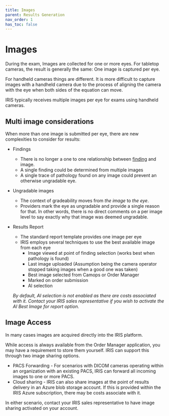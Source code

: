 ```yaml
---
title: Images
parent: Results Generation
nav_order: 1
has_toc: false
---
```


# Images

During the exam, Images are collected for one or more eyes.  For tabletop cameras, the result is generally the same: One image is captured per eye.

For handheld cameras things are different.  It is more difficult to capture images with a handheld camera due to the process of aligning the camera with the eye when both sides of the equation can move.  

IRIS typically receives multiple images per eye for exams using handheld cameras.

## Multi image considerations

When more than one image is submitted per eye, there are new complexities to consider for results:

- Findings 
  - There is no longer a one to one relationship between [finding](/integration/Results/Findings) and image.
  - A single finding could be determined from multiple images
  - A single trace of pathology found on any image could prevent an otherwise ungradable eye.
- Ungradable images
  - The context of gradeability moves from *the image* to *the eye*.
  - Providers mark the eye as ungradable and provide a single reason for that.  In other words, there is no direct comments on a per image level to say exactly why that image was deemed ungradable.
- Results Report 
  - The standard report template provides one image per eye
  - IRIS employs several techniques to use the best available image from each eye
    - Image viewed at point of finding selection (works best when pathology is found)
    - Last image uploaded (Assumption being the camera operator stopped taking images when a good one was taken)
    - Best image selected from Camops or Order Manager
    - Marked on order submission 
    - AI selection
   
   *By default, AI selection is not enabled as there are costs associated with it.  Contact your IRIS sales representative if you wish to activate the AI Best Image for report option.*

## Image Access

In many cases images are acquired directly into the IRIS platform.  

While access is always available from the Order Manager application, you may have a requirement to store them yourself.  IRIS can support this through two image sharing options. 

- PACS Forwarding - For scenarios with DICOM cameras operating within an organization with an existing PACS, IRIS can forward all incoming images to one or more PACS.
- Cloud sharing - IRIS can also share images at the point of results delivery in an Azure blob storage account.  If this is provided within the IRIS Azure subscription, there may be costs associate with it. 

In either scenario, contact your IRIS sales representative to have image sharing activated on your account.



